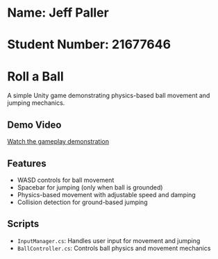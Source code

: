 # Name: Jeff Paller
# Student Number: 21677646

# Roll a Ball 

A simple Unity game demonstrating physics-based ball movement and jumping mechanics.

## Demo Video
[Watch the gameplay demonstration](https://www.youtube.com/watch?v=A_BHCfNSjqs&ab_channel=JeffPaller)

## Features
- WASD controls for ball movement
- Spacebar for jumping (only when ball is grounded)
- Physics-based movement with adjustable speed and damping
- Collision detection for ground-based jumping

## Scripts
- `InputManager.cs`: Handles user input for movement and jumping
- `BallController.cs`: Controls ball physics and movement mechanics